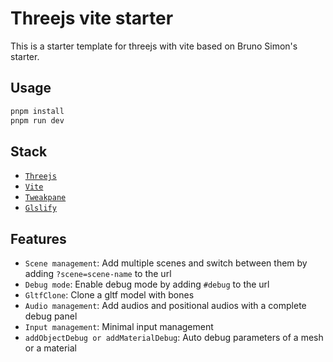 # Threejs vite starter

This is a starter template for threejs with vite based on Bruno Simon's starter.

## Usage

```bash
pnpm install
pnpm run dev
```

## Stack

- [`Threejs`](https://threejs.org/)
- [`Vite`](https://vitejs.dev/)
- [`Tweakpane`](https://cocopon.github.io/tweakpane/)
- [`Glslify`](https://github.com/KusStar/vite-plugin-glslify)

## Features

- `Scene management`: Add multiple scenes and switch between them by adding `?scene=scene-name` to the url
- `Debug mode`: Enable debug mode by adding `#debug` to the url
- `GltfClone`: Clone a gltf model with bones
- `Audio management`: Add audios and positional audios with a complete debug panel
- `Input management`: Minimal input management
- `addObjectDebug or addMaterialDebug`: Auto debug parameters of a mesh or a material
